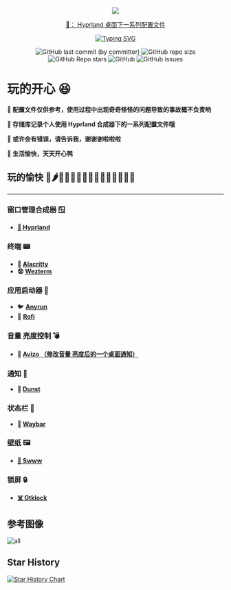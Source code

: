 <div align="center">
<img src="./screenshot/head.png" >
</div>

<div align="center">

<a href="https://github.com/0a00/hyprfiles">📂： Hyprland 桌面下一系列配置文件</a>

<a href="https://git.io/typing-svg"><img src="https://readme-typing-svg.demolab.com?font=Fira+Code&weight=10&size=18&pause=1000&random=false&width=500&lines=Custom+configuration+file+for+hyprpland+synthesizer" alt="Typing SVG" /></a>

</div>

<div align="center">
<img alt="GitHub last commit (by committer)" src="https://img.shields.io/github/last-commit/0a00/hyprfiles?style=for-the-badge&color=%23C1FFC1">
<img alt="GitHub repo size" src="https://img.shields.io/github/repo-size/0a00/hyprfiles?style=for-the-badge&color=%23DEB887">
<img alt="GitHub Repo stars" src="https://img.shields.io/github/stars/0a00/hyprfiles?style=for-the-badge&color=%23DB7093">
<img alt="GitHub" src="https://img.shields.io/github/license/0a00/hyprfiles?style=for-the-badge&color=%2387CEFF">
  

<img alt="GitHub issues" src="https://img.shields.io/github/issues/0a00/hyprfiles?style=for-the-badge&color=%23EEAEEE">
</div>

# 玩的开心 😆

**👻 配置文件仅供参考，使用过程中出现奇奇怪怪的问题导致的事故概不负责哟**

**🍁 存储库记录个人使用 Hyprland 合成器下的一系列配置文件哦**

**💢 或许会有错误，请告诉我，谢谢谢啦啦啦**

**💩 生活愉快，天天开心鸭**
## 玩的愉快 🍎🌶️🥚🥦🍣🍑🍕🍚🥭🥝🥦🍣🍑🍕🍚
---
### **窗口管理合成器** 🪟
- [**🐬 Hyprland**](https://wiki.hyprland.org/)
### 终端 📟
- **🤨 [Alacritty](https://github.com/alacritty/alacritty)**
- **😧 [Wezterm](https://wezfurlong.org/wezterm/features.html)**
### 应用启动器 🐖
- 🐦 **[Anyrun](https://github.com/Kirottu/anyrun/)**
- 🐃 **[Rofi](https://github.com/adi1090x/rofi)**
### 音量 亮度控制 💣
- **💬 [Avizo （修改音量 亮度后的一个桌面通知）](https://github.com/misterdanb/avizo)**
### 通知 🐘
- **🦈 [Dunst](https://dunst-project.org/)**
### 状态栏 🐗
- **🙈 [Waybar](https://github.com/Alexays/Waybar)**
### 壁纸 🖼️
- **[🌌 Swww](https://github.com/Horus645/swww)**
### 锁屏 🔒
- **[☠️ Gtklock](https://github.com/jovanlanik/gtklock)**
## 参考图像
![all](./screenshot/)


## Star History

[![Star History Chart](https://api.star-history.com/svg?repos=0a00/hyprfiles&type=Date)](https://star-history.com/#0a00/hyprfiles&Date)
